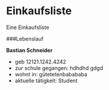 # Einkaufsliste
Eine Einkaufsliste

###Lebenslauf

**Bastian Schneider**
* geb 12121.1242.4242
* zur schule gegangen: hdhdhd gdgd
* wohnt in: gütetetenbabababa
* aktuelle tätigkeit: Student
